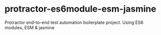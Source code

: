 # protractor-es6module-esm-jasmine
Protractor end-to-end test automation boilerplate project. Using ES6 modules, ESM &amp; jasmine
